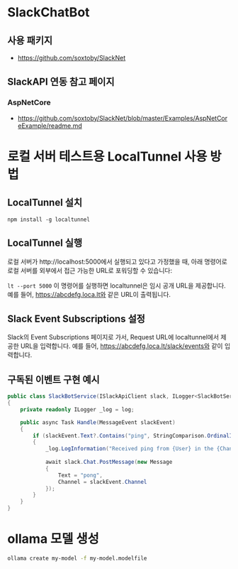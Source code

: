 # SlackChatBot

## 사용 패키지
- https://github.com/soxtoby/SlackNet

## SlackAPI 연동 참고 페이지
### AspNetCore
- https://github.com/soxtoby/SlackNet/blob/master/Examples/AspNetCoreExample/readme.md

# 로컬 서버 테스트용 LocalTunnel 사용 방법

## LocalTunnel 설치

`npm install -g localtunnel`

## LocalTunnel 실행

로컬 서버가 http://localhost:5000에서 실행되고 있다고 가정했을 때, 아래 명령어로 로컬 서버를 외부에서 접근 가능한 URL로 포워딩할 수 있습니다:

`lt --port 5000`
이 명령어를 실행하면 localtunnel은 임시 공개 URL을 제공합니다. 
예를 들어, https://abcdefg.loca.lt와 같은 URL이 출력됩니다.

## Slack Event Subscriptions 설정

Slack의 Event Subscriptions 페이지로 가서, Request URL에 localtunnel에서 제공한 URL을 입력합니다. 예를 들어, https://abcdefg.loca.lt/slack/events와 같이 입력합니다.

## 구독된 이벤트 구현 예시

```csharp
public class SlackBotService(ISlackApiClient slack, ILogger<SlackBotService> log) : IEventHandler<MessageEvent>
{
    private readonly ILogger _log = log;

    public async Task Handle(MessageEvent slackEvent)
    {
        if (slackEvent.Text?.Contains("ping", StringComparison.OrdinalIgnoreCase) == true)
        {
            _log.LogInformation("Received ping from {User} in the {Channel} channel", (await slack.Users.Info(slackEvent.User)).Name, (await slack.Conversations.Info(slackEvent.Channel)).Name);
            
            await slack.Chat.PostMessage(new Message
            {
                Text = "pong",
                Channel = slackEvent.Channel
            });
        }
    }
}
```

# ollama 모델 생성
```bash
ollama create my-model -f my-model.modelfile
```